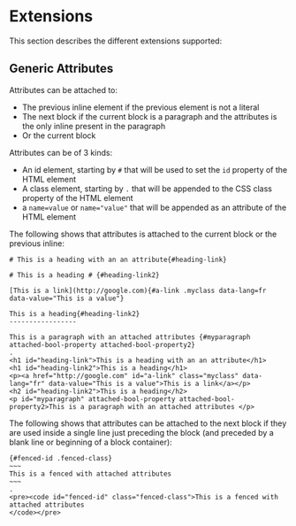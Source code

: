# Extensions

This section describes the different extensions supported:

## Generic Attributes

Attributes can be attached to:

- The previous inline element if the previous element is not a literal
- The next block if the current block is a paragraph and the attributes is the only inline present in the paragraph
- Or the current block

Attributes can be of 3 kinds:

- An id element, starting by `#` that will be used to set the `id` property of the HTML element
- A class element, starting by `.` that will be appended to the CSS class property of the HTML element
- a `name=value` or `name="value"` that will be appended as an attribute of the HTML element

The following shows that attributes is attached to the current block or the previous inline:

```````````````````````````````` example
# This is a heading with an an attribute{#heading-link}

# This is a heading # {#heading-link2}

[This is a link](http://google.com){#a-link .myclass data-lang=fr data-value="This is a value"}

This is a heading{#heading-link2}
-----------------

This is a paragraph with an attached attributes {#myparagraph attached-bool-property attached-bool-property2}
.
<h1 id="heading-link">This is a heading with an an attribute</h1>
<h1 id="heading-link2">This is a heading</h1>
<p><a href="http://google.com" id="a-link" class="myclass" data-lang="fr" data-value="This is a value">This is a link</a></p>
<h2 id="heading-link2">This is a heading</h2>
<p id="myparagraph" attached-bool-property attached-bool-property2>This is a paragraph with an attached attributes </p>
````````````````````````````````

The following shows that attributes can be attached to the next block if they are used inside a single line just
preceding the block (and preceded by a blank line or beginning of a block container):

```````````````````````````````` example
{#fenced-id .fenced-class}
~~~
This is a fenced with attached attributes
~~~ 
.
<pre><code id="fenced-id" class="fenced-class">This is a fenced with attached attributes
</code></pre>
````````````````````````````````
